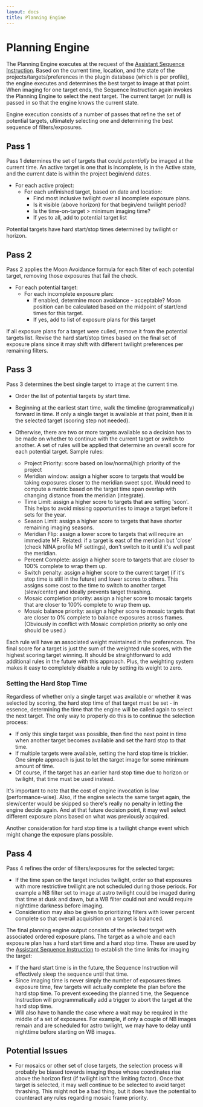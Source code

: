 ```yaml
---
layout: docs
title: Planning Engine
---
```


# Planning Engine

The Planning Engine executes at the request of the [Assistant Sequence Instruction](sequence_instruction.html).  Based on the current time, location, and the state of the projects/targets/preferences in the plugin database (which is per profile), the engine executes and determines the best target to image at that point.  When imaging for one target ends, the Sequence Instruction again invokes the Planning Engine to select the next target.  The current target (or null) is passed in so that the engine knows the current state.

Engine execution consists of a number of passes that refine the set of potential targets, ultimately selecting one and determining the best sequence of filters/exposures.

## Pass 1
Pass 1 determines the set of targets that could _potentially_ be imaged at the current time.  An active target is one that is incomplete, is in the Active state, and the current date is within the project begin/end dates.
- For each active project:
  - For each unfinished target, based on date and location:
    - Find most inclusive twilight over all incomplete exposure plans.
    - Is it visible (above horizon) for that begin/end twilight period?
    - Is the time-on-target > minimum imaging time?
    - If yes to all, add to potential target list

Potential targets have hard start/stop times determined by twilight or horizon.

## Pass 2
Pass 2 applies the Moon Avoidance formula for each filter of each potential target, removing those exposures that fail the check.
- For each potential target:
  - For each incomplete exposure plan:
      - If enabled, determine moon avoidance - acceptable?  Moon position can be calculated based on the midpoint of start/end times for this target.
      - If yes, add to list of exposure plans for this target

If all exposure plans for a target were culled, remove it from the potential targets list.  Revise the hard start/stop times based on the final set of exposure plans since it may shift with different twilight preferences per remaining filters.

## Pass 3
Pass 3 determines the best single target to image at the current time.
- Order the list of potential targets by start time.
- Beginning at the earliest start time, walk the timeline (programmatically) forward in time.  If only a single target is available at that point, then it is the selected target (scoring step not needed).
- Otherwise, there are two or more targets available so a decision has to be made on whether to continue with the current target or switch to another.  A set of rules will be applied that determine an overall score for each potential target. Sample rules:

    - Project Priority: score based on low/normal/high priority of the project
    - Meridian window: assign a higher score to targets that would be taking exposures closer to the meridian sweet spot.  Would need to compute a metric based on the target time span overlap with changing distance from the meridian (integrate).
    - Time Limit: assign a higher score to targets that are setting 'soon'.  This helps to avoid missing opportunities to image a target before it sets for the year.
    - Season Limit: assign a higher score to targets that have shorter remaining imaging seasons.
    - Meridian Flip: assign a lower score to targets that will require an immediate MF.  Related: if a target is east of the meridian but 'close' (check NINA profile MF settings), don't switch to it until it's well past the meridian.
    - Percent Complete: assign a higher score to targets that are closer to 100% complete to wrap them up.
    - Switch penalty: assign a higher score to the current target (if it's stop time is still in the future) and lower scores to others.  This assigns some cost to the time to switch to another target (slew/center) and ideally prevents target thrashing.
    - Mosaic completion priority: assign a higher score to mosaic targets that are closer to 100% complete to wrap them up.
    - Mosaic balance priority: assign a higher score to mosaic targets that are closer to 0% complete to balance exposures across frames.  (Obviously in conflict with Mosaic completion priority so only one should be used.)

Each rule will have an associated weight maintained in the preferences.  The final score for a target is just the sum of the weighted rule scores, with the highest scoring target winning.  It should be straightforward to add additional rules in the future with this approach.  Plus, the weighting system makes it easy to completely disable a rule by setting its weight to zero.

### Setting the Hard Stop Time
Regardless of whether only a single target was available or whether it was selected by scoring, the hard stop time of that target must be set - in essence, determining the time that the engine will be called again to select the next target.  The only way to properly do this is to continue the selection process:
- If only this single target was possible, then find the next point in time when another target becomes available and set the hard stop to that time.
- If multiple targets were available, setting the hard stop time is trickier.  One simple approach is just to let the target image for some minimum amount of time.
- Of course, if the target has an earlier hard stop time due to horizon or twilight, that time must be used instead.

It's important to note that the cost of engine invocation is low (performance-wise).  Also, if the engine selects the same target again, the slew/center would be skipped so there's really no penalty in letting the engine decide again.  And at that future decision point, it may well select different exposure plans based on what was previously acquired.

Another consideration for hard stop time is a twilight change event which might change the exposure plans possible.

## Pass 4
Pass 4 refines the order of filters/exposures for the selected target:
- If the time span on the target includes twilight, order so that exposures with more restrictive twilight are not scheduled during those periods.  For example a NB filter set to image at astro twilight could be imaged during that time at dusk and dawn, but a WB filter could not and would require nighttime darkness before imaging.
- Consideration may also be given to prioritizing filters with lower percent complete so that overall acquisition on a target is balanced.

The final planning engine output consists of the selected target with associated ordered exposure plans.  The target as a whole and each exposure plan has a hard start time and a hard stop time.  These are used by the [Assistant Sequence Instruction](sequence_instruction.html) to establish the time limits for imaging the target:
- If the hard start time is in the future, the Sequence Instruction will effectively sleep the sequence until that time.
- Since imaging time is never simply the number of exposures times exposure time, few targets will actually complete the plan before the hard stop time.  To prevent exceeding the planned time, the Sequence Instruction will programmatically add a trigger to abort the target at the hard stop time.
- Will also have to handle the case where a wait may be required in the middle of a set of exposures.  For example, if only a couple of NB images remain and are scheduled for astro twilight, we may have to delay until nighttime before starting on WB images.

## Potential Issues
- For mosaics or other set of close targets, the selection process will probably be biased towards imaging those whose coordinates rise above the horizon first (if twilight isn't the limiting factor).  Once that target is selected, it may well continue to be selected to avoid target thrashing.  This might not be a bad thing, but it does have the potential to counteract any rules regarding mosaic frame priority.
